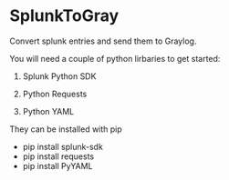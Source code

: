 # SplunkToGray
Convert splunk entries and send them to Graylog.

You will need a couple of python lirbaries to get started:

1) Splunk Python SDK

2) Python Requests

3) Python YAML


They can be installed with pip

* pip install splunk-sdk
* pip install requests
* pip install PyYAML
